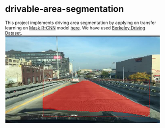 # drivable-area-segmentation
This project implements driving area segmentation by applying on transfer learning on [Mask R-CNN](https://arxiv.org/abs/1703.06870) model [here](https://github.com/matterport/Mask_RCNN). We have used [Berkeley Driving Dataset](http://bdd-data.berkeley.edu/). 
![Instance Segmentation Sample](assets/DrivableArea.JPG)
